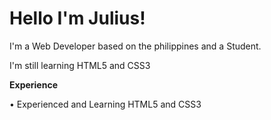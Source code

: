 <h1>Hello I'm Julius!</h1>
<p> I'm a Web Developer based on the philippines and a Student.</p>
<p> I'm still learning HTML5 and CSS3</p>
<b> Experience </b>
<p> • Experienced and Learning HTML5 and CSS3</p>


<!---
Joules08/Joules08 is a ✨ special ✨ repository because its `README.md` (this file) appears on your GitHub profile.
You can click the Preview link to take a look at your changes.
--->
